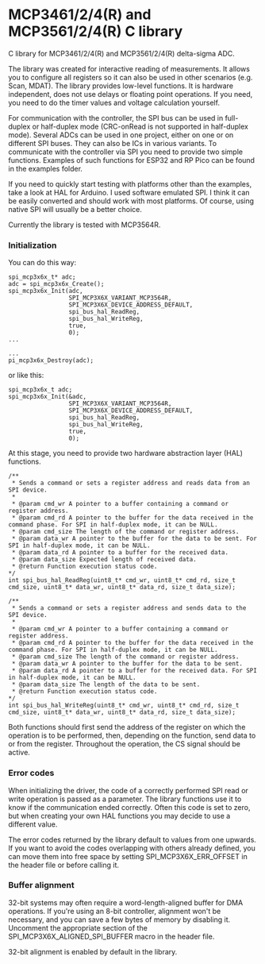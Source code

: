 # MCP3461/2/4(R) and MCP3561/2/4(R) C library

C library for MCP3461/2/4(R) and MCP3561/2/4(R) delta-sigma ADC.

The library was created for interactive reading of measurements. It allows you to configure all registers so it can also be used in other scenarios (e.g. Scan, MDAT). The library provides low-level functions. It is hardware independent, does not use delays or floating point operations. If you need, you need to do the timer values and voltage calculation yourself. 

For communication with the controller, the SPI bus can be used in full-duplex or half-duplex mode (CRC-onRead is not supported in half-duplex mode). Several ADCs can be used in one project, either on one or on different SPI buses. They can also be ICs in various variants. To communicate with the controller via SPI you need to provide two simple functions. Examples of such functions for ESP32 and RP Pico can be found in the examples folder.

If you need to quickly start testing with platforms other than the examples, take a look at HAL for Arduino. I used software emulated SPI. I think it can be easily converted and should work with most platforms. Of course, using native SPI will usually be a better choice.

Currently the library is tested with MCP3564R.

### Initialization
You can do this way:
```
spi_mcp3x6x_t* adc;
adc = spi_mcp3x6x_Create();
spi_mcp3x6x_Init(adc,
                 SPI_MCP3X6X_VARIANT_MCP3564R,
                 SPI_MCP3X6X_DEVICE_ADDRESS_DEFAULT,
                 spi_bus_hal_ReadReg,
                 spi_bus_hal_WriteReg,
                 true,
                 0);
...

...
pi_mcp3x6x_Destroy(adc);
```
or like this:
```
spi_mcp3x6x_t adc;
spi_mcp3x6x_Init(&adc,
                 SPI_MCP3X6X_VARIANT_MCP3564R,
                 SPI_MCP3X6X_DEVICE_ADDRESS_DEFAULT,
                 spi_bus_hal_ReadReg,
                 spi_bus_hal_WriteReg,
                 true,
                 0);

```

At this stage, you need to provide two hardware abstraction layer (HAL) functions.

```
/**
 * Sends a command or sets a register address and reads data from an SPI device.
 * 
 * @param cmd_wr A pointer to a buffer containing a command or register address.
 * @param cmd_rd A pointer to the buffer for the data received in the command phase. For SPI in half-duplex mode, it can be NULL.
 * @param cmd_size The length of the command or register address.
 * @param data_wr A pointer to the buffer for the data to be sent. For SPI in half-duplex mode, it can be NULL.
 * @param data_rd A pointer to a buffer for the received data.
 * @param data_size Expected length of received data.
 * @return Function execution status code.
*/
int spi_bus_hal_ReadReg(uint8_t* cmd_wr, uint8_t* cmd_rd, size_t cmd_size, uint8_t* data_wr, uint8_t* data_rd, size_t data_size);
```
```
/**
 * Sends a command or sets a register address and sends data to the SPI device.
 * 
 * @param cmd_wr A pointer to a buffer containing a command or register address.
 * @param cmd_rd A pointer to the buffer for the data received in the command phase. For SPI in half-duplex mode, it can be NULL.
 * @param cmd_size The length of the command or register address.
 * @param data_wr A pointer to the buffer for the data to be sent.
 * @param data_rd A pointer to a buffer for the received data. For SPI in half-duplex mode, it can be NULL.
 * @param data_size The length of the data to be sent.
 * @return Function execution status code.
*/
int spi_bus_hal_WriteReg(uint8_t* cmd_wr, uint8_t* cmd_rd, size_t cmd_size, uint8_t* data_wr, uint8_t* data_rd, size_t data_size);
```
Both functions should first send the address of the register on which the operation is to be performed, then, depending on the function, send data to or from the register. Throughout the operation, the CS signal should be active.

### Error codes

When initializing the driver, the code of a correctly performed SPI read or write operation is passed as a parameter.
The library functions use it to know if the communication ended correctly. Often this code is set to zero, but when creating your own HAL functions you may decide to use a different value.

The error codes returned by the library default to values from one upwards. If you want to avoid the codes overlapping with others already defined, you can move them into free space by setting
SPI_MCP3X6X_ERR_OFFSET in the header file or before calling it.

### Buffer alignment

32-bit systems may often require a word-length-aligned buffer for DMA operations.
If you're using an 8-bit controller, alignment won't be necessary, and you can save a few bytes of memory by disabling it. Uncomment the appropriate section of the SPI_MCP3X6X_ALIGNED_SPI_BUFFER macro in the header file.

32-bit alignment is enabled by default in the library.
